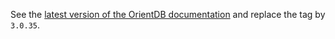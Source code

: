 See the [latest version of the OrientDB documentation](../orientdb-3.1.7/README.md) and replace the tag by `3.0.35`.
